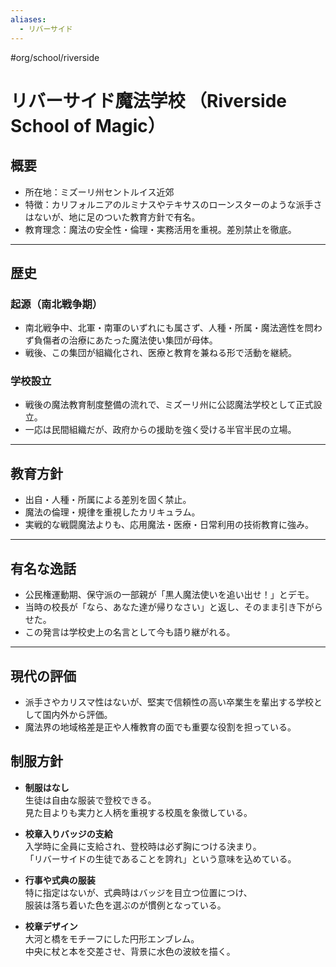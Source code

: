 ```yaml
---
aliases:
  - リバーサイド
---
```

 #org/school/riverside 
# リバーサイド魔法学校 （Riverside School of Magic）

## 概要
- 所在地：ミズーリ州セントルイス近郊
- 特徴：カリフォルニアのルミナスやテキサスのローンスターのような派手さはないが、地に足のついた教育方針で有名。
- 教育理念：魔法の安全性・倫理・実務活用を重視。差別禁止を徹底。

---

## 歴史

### 起源（南北戦争期）
- 南北戦争中、北軍・南軍のいずれにも属さず、人種・所属・魔法適性を問わず負傷者の治療にあたった魔法使い集団が母体。
- 戦後、この集団が組織化され、医療と教育を兼ねる形で活動を継続。

### 学校設立
- 戦後の魔法教育制度整備の流れで、ミズーリ州に公認魔法学校として正式設立。
- 一応は民間組織だが、政府からの援助を強く受ける半官半民の立場。

---

## 教育方針
- 出自・人種・所属による差別を固く禁止。
- 魔法の倫理・規律を重視したカリキュラム。
- 実戦的な戦闘魔法よりも、応用魔法・医療・日常利用の技術教育に強み。

---

## 有名な逸話
- 公民権運動期、保守派の一部親が「黒人魔法使いを追い出せ！」とデモ。
- 当時の校長が「なら、あなた達が帰りなさい」と返し、そのまま引き下がらせた。
- この発言は学校史上の名言として今も語り継がれる。

---

## 現代の評価
- 派手さやカリスマ性はないが、堅実で信頼性の高い卒業生を輩出する学校として国内外から評価。
- 魔法界の地域格差是正や人権教育の面でも重要な役割を担っている。

## 制服方針

- **制服はなし**  
  生徒は自由な服装で登校できる。  
  見た目よりも実力と人柄を重視する校風を象徴している。

- **校章入りバッジの支給**  
  入学時に全員に支給され、登校時は必ず胸につける決まり。  
  「リバーサイドの生徒であることを誇れ」という意味を込めている。

- **行事や式典の服装**  
  特に指定はないが、式典時はバッジを目立つ位置につけ、  
  服装は落ち着いた色を選ぶのが慣例となっている。

- **校章デザイン**  
  大河と橋をモチーフにした円形エンブレム。  
  中央に杖と本を交差させ、背景に水色の波紋を描く。